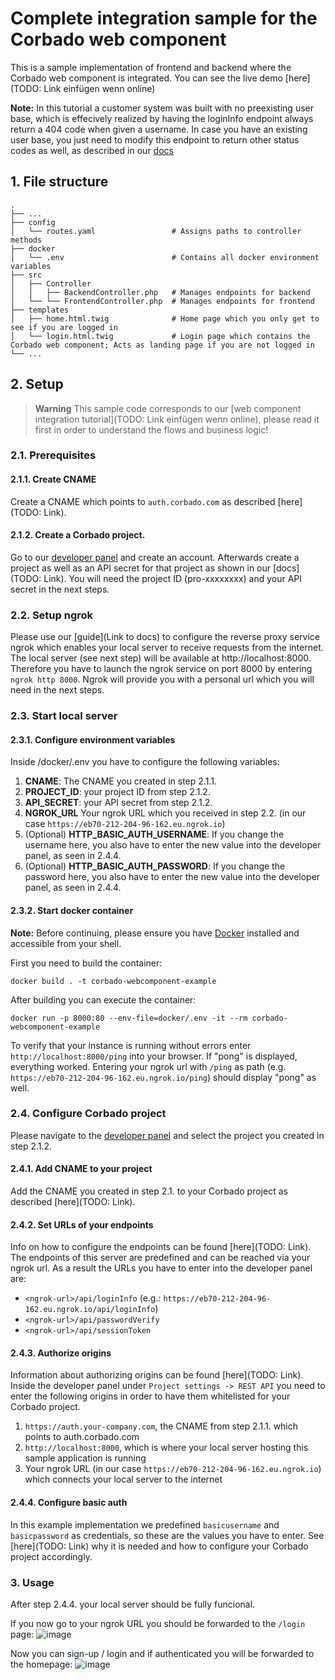 # Complete integration sample for the Corbado web component
This is a sample implementation of frontend and backend where the Corbado web component is integrated. You can see the live demo [here](TODO: Link einfügen wenn online)

**Note:** In this tutorial a customer system was built with no preexisting user base, which is effecively realized by having the loginInfo endpoint always return a 404 code when given a username. In case you have an existing user base, you just need to modify this endpoint to return other status codes as well, as described in our [docs](https://docs.corbado.com/integrations/web-component/existing-user-base#2.-login-information)

## 1. File structure
    .
    ├── ...
    ├── config                        
    │   └── routes.yaml                 # Assigns paths to controller methods    
    ├── docker                        
    │   └── .env                        # Contains all docker environment variables   
    ├── src                             
    │   ├── Controller                  
    │   │   ├── BackendController.php   # Manages endpoints for backend
    │   └── └── FrontendController.php  # Manages endpoints for frontend
    ├── templates                     
    │   ├── home.html.twig              # Home page which you only get to see if you are logged in
    │   └── login.html.twig             # Login page which contains the Corbado web component; Acts as landing page if you are not logged in
    └── ...

## 2. Setup
>**Warning**
>This sample code corresponds to our [web component integration tutorial](TODO: Link einfügen wenn online), please read it first in order to understand the flows and business logic!

### 2.1. Prerequisites

#### 2.1.1. Create CNAME
Create a CNAME which points to `auth.corbado.com` as described [here](TODO: Link).

#### 2.1.2. Create a Corbado project.

Go to our [developer panel](https://app.corbado.com) and create an account. Afterwards create a project as well as an API secret for that project as shown in our [docs](TODO: Link).
You will need the project ID (pro-xxxxxxxx) and your API secret in the next steps.

### 2.2. Setup ngrok

Please use our [guide](Link to docs) to configure the reverse proxy service ngrok which enables your local server to receive requests from the internet.
The local server (see next step) will be available at http://localhost:8000. Therefore you have to launch the ngrok service on port 8000 by entering `ngrok http 8000`. Ngrok will provide you with a personal url which you will need in the next steps.

### 2.3. Start local server

#### 2.3.1. Configure environment variables

Inside /docker/.env you have to configure the following variables:
1. **CNAME**: The CNAME you created in step 2.1.1.
2. **PROJECT_ID**: your project ID from step 2.1.2.
3. **API_SECRET**: your API secret from step 2.1.2.
4. **NGROK_URL** Your ngrok URL which you received in step 2.2. (in our case `https://eb70-212-204-96-162.eu.ngrok.io`)
5. (Optional) **HTTP_BASIC_AUTH_USERNAME**: If you change the username here, you also have to enter the new value into the developer panel, as seen in 2.4.4.
5. (Optional) **HTTP_BASIC_AUTH_PASSWORD**: If you change the password here, you also have to enter the new value into the developer panel, as seen in 2.4.4.

#### 2.3.2. Start docker container

**Note:** Before continuing, please ensure you have [Docker](https://www.docker.com/products/docker-desktop/) installed and accessible from your shell.

First you need to build the container:
```
docker build . -t corbado-webcomponent-example
```
After building you can execute the container:
```
docker run -p 8000:80 --env-file=docker/.env -it --rm corbado-webcomponent-example
```

To verify that your instance is running without errors enter `http://localhost:8000/ping` into your browser. If "pong" is displayed, everything worked. Entering your ngrok url with `/ping` as path (e.g. `https://eb70-212-204-96-162.eu.ngrok.io/ping`) should display "pong" as well.

### 2.4. Configure Corbado project
Please navigate to the [developer panel](https://app.corbado.com) and select the project you created in step 2.1.2.

#### 2.4.1. Add CNAME to your project
Add the CNAME you created in step 2.1. to your Corbado project as described [here](TODO: Link).

#### 2.4.2. Set URLs of your endpoints
Info on how to configure the endpoints can be found [here](TODO: Link). The endpoints of this server are predefined and can be reached via your ngrok url. As a result the URLs you have to enter into the developer panel are:
- `<ngrok-url>/api/loginInfo` (e.g.: `https://eb70-212-204-96-162.eu.ngrok.io/api/loginInfo`)
- `<ngrok-url>/api/passwordVerify`
- `<ngrok-url>/api/sessionToken`

#### 2.4.3. Authorize origins
Information about authorizing origins can be found [here](TODO: Link). Inside the developer panel under `Project settings -> REST API` you need to enter the following origins in order to have them whitelisted for your Corbado project.
1. `https://auth.your-company.com`, the CNAME from step 2.1.1. which points to auth.corbado.com
2. `http://localhost:8000`, which is where your local server hosting this sample application is running
3. Your ngrok URL (in our case `https://eb70-212-204-96-162.eu.ngrok.io`) which connects your local server to the internet

#### 2.4.4. Configure basic auth
In this example implementation we predefined `basicusername` and `basicpassword` as credentials, so these are the values you have to enter. See [here](TODO: Link) why it is needed and how to configure your Corbado project accordingly. 

### 3. Usage

After step 2.4.4. your local server should be fully funcional.

If you now go to your ngrok URL you should be forwarded to the `/login` page:
![image](https://user-images.githubusercontent.com/23581140/206202277-80ea9af6-c2de-456a-abed-febc622be291.png)

Now you can sign-up / login and if authenticated you will be forwarded to the homepage:
![image](https://user-images.githubusercontent.com/23581140/206202557-87be3808-9e76-444d-a9ff-229e19bdd61e.png)
